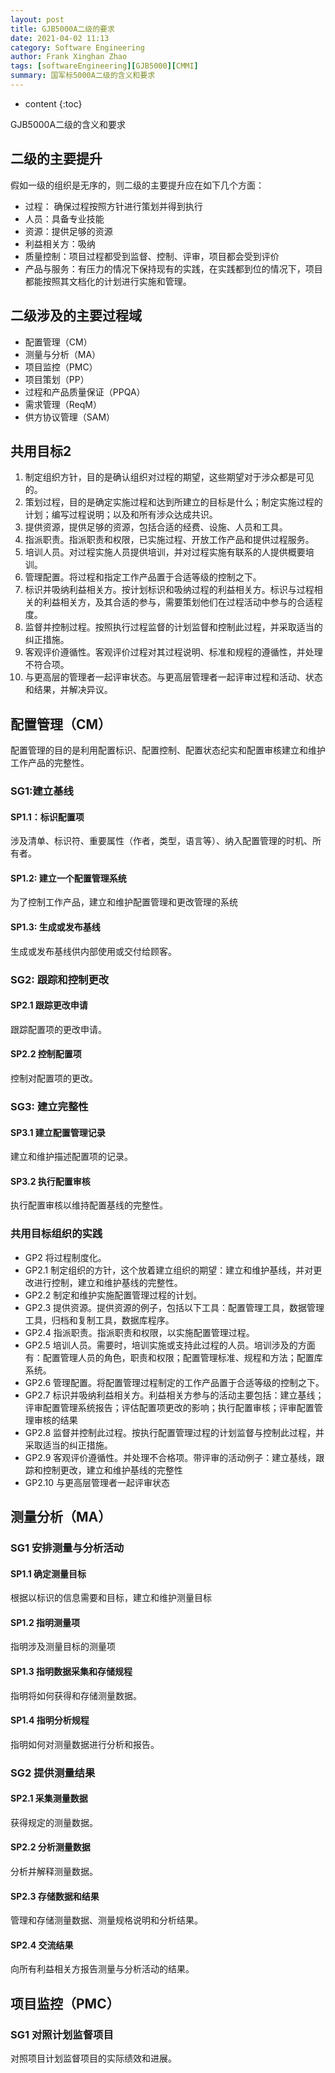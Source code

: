 ```yaml
---
layout: post
title: GJB5000A二级的要求
date: 2021-04-02 11:13
category: Software Engineering
author: Frank Xinghan Zhao 
tags: [softwareEngineering][GJB5000][CMMI]
summary: 国军标5000A二级的含义和要求
---
```


* content
{:toc}


GJB5000A二级的含义和要求





## 二级的主要提升

假如一级的组织是无序的，则二级的主要提升应在如下几个方面：

- 过程： 确保过程按照方针进行策划并得到执行
- 人员：具备专业技能
- 资源：提供足够的资源
- 利益相关方：吸纳
- 质量控制：项目过程都受到监督、控制、评审，项目都会受到评价
- 产品与服务：有压力的情况下保持现有的实践，在实践都到位的情况下，项目都能按照其文档化的计划进行实施和管理。

## 二级涉及的主要过程域

* 配置管理（CM）
* 测量与分析（MA）
* 项目监控（PMC）
* 项目策划（PP）
* 过程和产品质量保证（PPQA）
* 需求管理（ReqM）
* 供方协议管理（SAM）

## 共用目标2

1. 制定组织方针，目的是确认组织对过程的期望，这些期望对于涉众都是可见的。
2. 策划过程，目的是确定实施过程和达到所建立的目标是什么；制定实施过程的计划；编写过程说明；以及和所有涉众达成共识。
3. 提供资源，提供足够的资源，包括合适的经费、设施、人员和工具。
4. 指派职责。指派职责和权限，已实施过程、开放工作产品和提供过程服务。
5. 培训人员。对过程实施人员提供培训，并对过程实施有联系的人提供概要培训。
6. 管理配置。将过程和指定工作产品置于合适等级的控制之下。
7. 标识并吸纳利益相关方。按计划标识和吸纳过程的利益相关方。标识与过程相关的利益相关方，及其合适的参与，需要策划他们在过程活动中参与的合适程度。
8. 监督并控制过程。按照执行过程监督的计划监督和控制此过程，并采取适当的纠正措施。
9. 客观评价遵循性。客观评价过程对其过程说明、标准和规程的遵循性，并处理不符合项。
10. 与更高层的管理者一起评审状态。与更高层管理者一起评审过程和活动、状态和结果，并解决异议。


## 配置管理（CM）

配置管理的目的是利用配置标识、配置控制、配置状态纪实和配置审核建立和维护工作产品的完整性。

### SG1:建立基线

#### SP1.1：标识配置项

涉及清单、标识符、重要属性（作者，类型，语言等）、纳入配置管理的时机、所有者。

#### SP1.2: 建立一个配置管理系统

为了控制工作产品，建立和维护配置管理和更改管理的系统

#### SP1.3: 生成或发布基线

生成或发布基线供内部使用或交付给顾客。

### SG2: 跟踪和控制更改

#### SP2.1 跟踪更改申请

跟踪配置项的更改申请。

#### SP2.2 控制配置项

控制对配置项的更改。

### SG3: 建立完整性

#### SP3.1 建立配置管理记录

建立和维护描述配置项的记录。

#### SP3.2 执行配置审核

执行配置审核以维持配置基线的完整性。

### 共用目标组织的实践

- GP2 将过程制度化。
- GP2.1 制定组织的方针，这个放着建立组织的期望：建立和维护基线，并对更改进行控制，建立和维护基线的完整性。
- GP2.2 制定和维护实施配置管理过程的计划。
- GP2.3 提供资源。提供资源的例子，包括以下工具：配置管理工具，数据管理工具，归档和复制工具，数据库程序。
- GP2.4 指派职责。指派职责和权限，以实施配置管理过程。
- GP2.5 培训人员。需要时，培训实施或支持此过程的人员。培训涉及的方面有：配置管理人员的角色，职责和权限；配置管理标准、规程和方法；配置库系统。
- GP2.6 管理配置。将配置管理过程制定的工作产品置于合适等级的控制之下。
- GP2.7 标识并吸纳利益相关方。利益相关方参与的活动主要包括：建立基线；评审配置管理系统报告；评估配置项更改的影响；执行配置审核；评审配置管理审核的结果
- GP2.8 监督并控制此过程。按执行配置管理过程的计划监督与控制此过程，并采取适当的纠正措施。
- GP2.9 客观评价遵循性。并处理不合格项。带评审的活动例子：建立基线，跟踪和控制更改，建立和维护基线的完整性
- GP2.10 与更高层管理者一起评审状态

## 测量分析（MA）

### SG1 安排测量与分析活动

#### SP1.1 确定测量目标

根据以标识的信息需要和目标，建立和维护测量目标

#### SP1.2 指明测量项

指明涉及测量目标的测量项

#### SP1.3 指明数据采集和存储规程

指明将如何获得和存储测量数据。

#### SP1.4 指明分析规程

指明如何对测量数据进行分析和报告。

### SG2 提供测量结果

#### SP2.1 采集测量数据

获得规定的测量数据。

#### SP2.2 分析测量数据

分析并解释测量数据。

#### SP2.3 存储数据和结果

管理和存储测量数据、测量规格说明和分析结果。

#### SP2.4 交流结果

向所有利益相关方报告测量与分析活动的结果。

## 项目监控（PMC）

### SG1 对照计划监督项目

对照项目计划监督项目的实际绩效和进展。